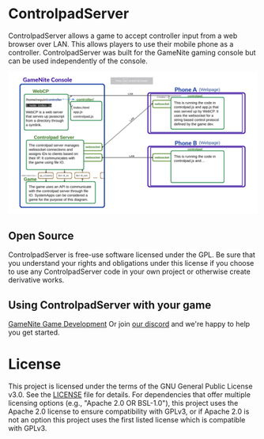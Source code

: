 # ControlpadServer

ControlpadServer allows a game to accept controller input from a web browser
over LAN. This allows players to use their mobile phone as a controller.
ControlpadServer was built for the GameNite gaming console but can be used
independently of the console.

![GameNite Controlpads Architecture](./docs/architecture.png)


## Open Source

ControlpadServer is free-use software licensed under the GPL. Be sure that you
understand your rights and obligations under this license if you choose to use
any ControlpadServer code in your own project or otherwise create derivative
works.


## Using ControlpadServer with your game

[GameNite Game Development](https://clever-rain-b72.notion.site/GameNite-Game-Development-639fd11f6a8241bb9277e6eb32155b7b)
Or join [our discord](https://discord.com/invite/JN6NrUcBhr) and we're happy to help you get started.


# License

This project is licensed under the terms of the GNU General Public License
v3.0. See the [LICENSE](./LICENSE.txt) file for details.
For dependencies that offer multiple licensing options (e.g., "Apache 2.0 OR BSL-1.0"),
this project uses the Apache 2.0 license to ensure compatibility with GPLv3, or
if Apache 2.0 is not an option this project uses the first listed license which
is compatible with GPLv3.
